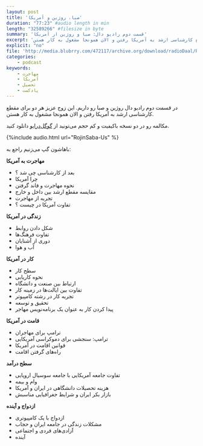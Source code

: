 ```yaml
---
layout: post
title: 'صبا، روژین و آمریکا'
duration: "77:23" #audio length in min
length: "32589266" #filesize in byte
summary: 'قسمت دوم رادیو دال: صبا و روژین از آمریکا'
excerpt: 'در قسمت دوم رادیو دال روژین و صبا رو داریم. این زوج عزیز هر دو برای مقطع کارشناسی ارشد به آمریکا رفتن و الان همونجا مشغول به کار هستن.'
explicit: "no"
file: 'http://media.blubrry.com/472117/archive.org/download/radioDaal/RojinSaba-Us.mp3'
categories:
    - podcast
keywords:
    - مهاجرت
    - آمریکا
    - تحصیل
    - پادکست
---
```


در قسمت دوم رادیو دال روژین و صبا رو داریم. این زوج عزیز هر دو برای مقطع کارشناسی ارشد به آمریکا رفتن و الان همونجا مشغول به کار هستن.

مکالمه رو در دو نسخه باکیفیت و کم حجم می‌تونید از [گوگل‌درایو](http://bit.ly/daal-02) دانلود کنید.

{%include audio.html url="RojinSaba-Us" %}

باهاشون گپ می‌زنیم راجع به:

**مهاجرت به آمریکا**

- بعد از کارشناسی چی شد ؟
- چرا آمریکا
- نحوه مهاجرت و فاند گرفتن
- مقایسه مقطع ارشد بین داخل و خارج
- تجربه از مهاجرت
- تفاوت آمریکا در چیست ؟

**زندگی در آمریکا**

- شکل دادن روابط
- تفاوت فرهنگ‌ها
- دوری از آشنایان
- آب و هوا

**کار در آمریکا**

- سطح کار
- نحوه کاریابی
- ارتباط بین صنعت و دانشگاه
- تفاوت بین ایالت‌ها در زمینه کار
- تجربه کار در رشته کامپیوتر
- تحقیق و توسعه
- پیدا کردن کار به عنوان یک برنامه‌نویس مهاجر

**قامت در آمریکا**

- ترامپ برای مهاجران
- ترامپ: سنجشی برای دموکراسی آمریکایی
- قوانین اقامت در آمریکا
- راه‌های گرفتن اقامت

**سطح درآمد**

- تفاوت جامعه آمریکایی با جامعه سوسیال اروپایی
- وام و بیمه
- هزینه تحصیلات دانشگاهی در ایران و آمریکا
- بازار بکر ایران و شرایط جغرافیایی مناسبش

**ازدواج و آینده**

- ازدواج با یک کامپیوتری
- مشکلات زندگی در جامعه ایران و حجاب
- آزادی‌های فردی و اجتماعی
- آینده
